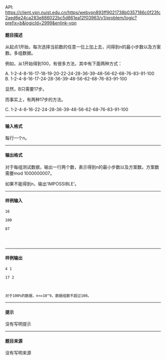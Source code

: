 API: https://client.vpn.nuist.edu.cn/https/webvpn893ff9021738b0357186c0f23fc2aed6e24ca283e886022bc5d861ea12f03963/v1/problem/logic?prefix=b&logicId=2999&enlink-vpn

#### 题目描述

从起点1开始，每次选择当前数的任意一位上加上去，问得到n的最小步数以及方案数。多组数据。

例如，从1开始得到100，有很多方法，其中有下面两种方式：

A. 1-2-4-8-16-17-18-19-20-22-24-28-36-39-48-56-62-68-76-83-91-100  
B. 1-2-4-8-16-17-24-28-36-39-48-56-62-68-76-83-91-100

显然，B只需要17步。

而事实上，有两种17步的方法。

C. 1-2-4-8-16-22-24-28-36-39-48-56-62-68-76-83-91-100

---

#### 输入格式

每行一个n。

---

#### 输出格式

对于每组测试数据，输出一行两个数，表示得到n的最小步数以及方案数。方案数需要mod 1000000007。

如果不能得到n，输出‘IMPOSSIBLE’。

---

#### 样例输入
```
16

100

87

 


```

---

#### 样例输出
```
4 1

17 2


 
对于100%的数据，n<=10^9，数据组数不超过100。
```

---

#### 提示

没有写明提示

---

#### 题目来源

没有写明来源